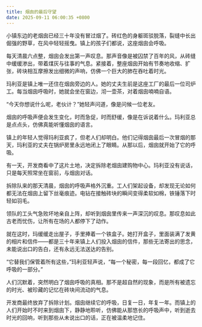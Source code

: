 ```yaml
---
title: 烟囱的最后守望
date: 2025-09-11 06:00:35 +0800
---
```


小镇东边的老烟囱已经三十年没有冒过烟了。砖红色的身躯斑驳脱落，裂缝中长出倔强的野草，在风中轻轻摇曳。镇上的孩子们都说，这座烟囱会呼吸。

每天清晨六点整，烟囱会发出第一声叹息。那声音像是被囚禁了百年的风，从砖缝中缓缓渗出，带着煤灰与往事的气息。紧接着，整座烟囱开始有节奏地收缩、扩张，砖块相互摩擦发出细微的声响，仿佛一个巨大的肺在吞吐着时光。

玛利亚是镇上唯一还住在烟囱旁边的人。她的丈夫生前是这座工厂的最后一位司炉工。每当烟囱呼吸时，她就会坐在窗边，沏一壶茶，对着烟囱喃喃自语。

“今天你想说什么呢，老伙计？”她轻声问道，像是问候一位老友。

烟囱的呼吸声便会发生变化，时而急促，时而舒缓，像是在诉说着什么。玛利亚总是点点头，仿佛真能听懂烟囱的语言。

镇上的年轻人觉得玛利亚疯了，但老人们却明白。他们记得烟囱最后一次冒烟的那天，玛利亚的丈夫在锅炉房里永远地闭上了眼睛。从那以后，烟囱就开始了它的呼吸。

有一天，开发商看中了这片土地，决定拆除老烟囱建购物中心。玛利亚没有说话，只是每天照常坐在窗前，与烟囱对话。

拆除队来的那天清晨，烟囱的呼吸声格外沉重。工人们架起设备，却发现无论如何都无法在烟囱上留下丝毫痕迹。电钻在接触砖块的瞬间变得柔软如棉，铁锤落下时轻如羽毛。

领队的工头气急败坏地亲自上阵，却听到烟囱里传来一声深沉的叹息。那叹息如此古老而忧伤，让所有在场的人都停下了动作。

就在这时，玛缓缓走出屋子，手里捧着一个铁盒子。她打开盒子，里面装满了发黄的相片和信件——都是三十年来镇上人们投入烟囱的信件，那些无法寄出的思念，未能说出口的告白，还有永远无法送达的告别。

“它替我们保管着所有这些，”玛利亚轻声说，“每一个秘密，每一段回忆，都成了它呼吸的一部分。”

人们沉默着，突然明白了烟囱呼吸的真相。那不是超自然的现象，而是所有被遗忘的时光、被珍藏的记忆在砖块间流动的气息。

开发商最终放弃了拆除计划。烟囱继续它的呼吸，日复一日，年复一年。而镇上的人们开始时不时来到烟囱下，静静地聆听，仿佛能从那悠长的呼吸声中，听到逝去时光的回响，听到那些从未说出口的话，正在被温柔地记住。
